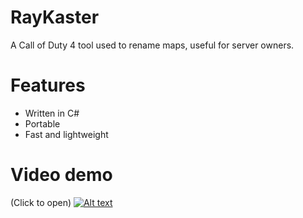 # RayKaster
A Call of Duty 4 tool used to rename maps, useful for server owners.

# Features
- Written in C#
- Portable
- Fast and lightweight

# Video demo
(Click to open)
[![Alt text](https://img.youtube.com/vi/MoF-bUEQX-4/0.jpg)](https://youtu.be/MoF-bUEQX-4)
